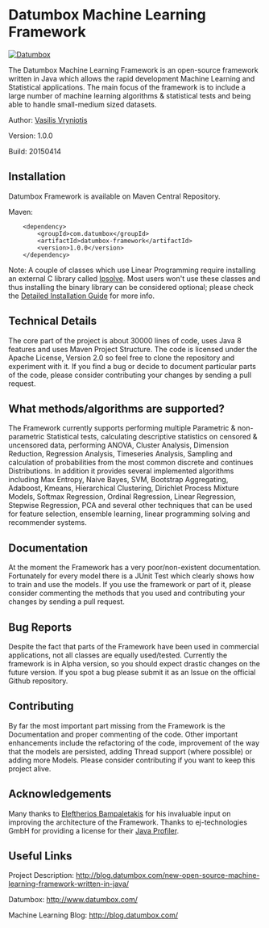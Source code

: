 Datumbox Machine Learning Framework
===================================

[![Datumbox](http://www.datumbox.com/img/logo.png)](http://www.datumbox.com/)

The Datumbox Machine Learning Framework is an open-source framework written in Java which allows the rapid development Machine Learning and Statistical applications. The main focus of the framework is to include a large number of machine learning algorithms & statistical tests and being able to handle small-medium sized datasets. 

Author: [Vasilis Vryniotis](http://blog.datumbox.com/author/bbriniotis/)

Version: 1.0.0

Build: 20150414

Installation
------------

Datumbox Framework is available on Maven Central Repository. 

Maven:
```
    <dependency>
        <groupId>com.datumbox</groupId>
        <artifactId>datumbox-framework</artifactId>
        <version>1.0.0</version>
    </dependency>
```

Note: A couple of classes which use Linear Programming require installing an external C library called [lpsolve](http://sourceforge.net/projects/lpsolve/). Most users won't use these classes and thus installing the binary library can be considered optional; please check the [Detailed Installation Guide](http://blog.datumbox.com/how-to-install-and-use-the-datumbox-machine-learning-framework/) for more info.

Technical Details
-----------------

The core part of the project is about 30000 lines of code, uses Java 8 features and uses Maven Project Structure. The code is licensed under the Apache License, Version 2.0 so feel free to clone the repository and experiment with it. If you find a bug or decide to document particular parts of the code, please consider contributing your changes by sending a pull request.

What methods/algorithms are supported?
--------------------------------------

The Framework currently supports performing multiple Parametric & non-parametric Statistical tests, calculating descriptive statistics on censored & uncensored data, performing ANOVA, Cluster Analysis, Dimension Reduction, Regression Analysis, Timeseries Analysis, Sampling and calculation of probabilities from the most common discrete and continues Distributions. In addition it provides several implemented algorithms including Max Entropy, Naive Bayes, SVM, Bootstrap Aggregating, Adaboost, Kmeans, Hierarchical Clustering, Dirichlet Process Mixture Models, Softmax Regression, Ordinal Regression, Linear Regression, Stepwise Regression, PCA and several other techniques that can be used for feature selection, ensemble learning, linear programming solving and recommender systems.

Documentation
-------------

At the moment the Framework has a very poor/non-existent documentation. Fortunately for every model there is a JUnit Test which clearly shows how to train and use the models. If you use the framework or part of it, please consider commenting the methods that you used and contributing your changes by sending a pull request. 

Bug Reports
-----------

Despite the fact that parts of the Framework have been used in commercial applications, not all classes are equally used/tested. Currently the framework is in Alpha version, so you should expect drastic changes on the future version. If you spot a bug please submit it as an Issue on the official Github repository. 

Contributing
------------

By far the most important part missing from the Framework is the Documentation and proper commenting of the code. Other important enhancements include the refactoring of the code, improvement of the way that the models are persisted, adding Thread support (where possible) or adding more Models. Please consider contributing if you want to keep this project alive. 

Acknowledgements
----------------

Many thanks to [Eleftherios Bampaletakis](http://gr.linkedin.com/pub/eleftherios-bampaletakis/39/875/551) for his invaluable input on improving the architecture of the Framework. Thanks to ej-technologies GmbH for providing a license for their [Java Profiler](https://www.ej-technologies.com/buy/jprofiler/openSource).

Useful Links
------------

Project Description: http://blog.datumbox.com/new-open-source-machine-learning-framework-written-in-java/

Datumbox: http://www.datumbox.com/

Machine Learning Blog: http://blog.datumbox.com/
